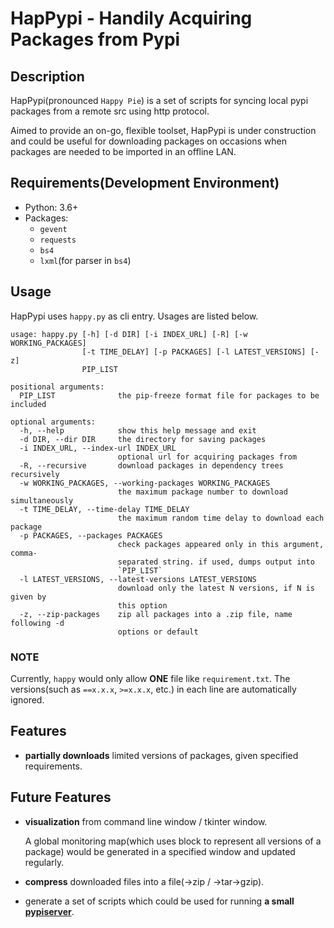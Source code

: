 # HapPypi - Handily Acquiring Packages from Pypi

## Description
HapPypi(pronounced `Happy Pie`) is a set of scripts for syncing local pypi packages from a remote src using http protocol. 

Aimed to provide an on-go, flexible toolset, HapPypi is under construction and could be useful for downloading packages on occasions when packages are needed to be imported in an offline LAN.

## Requirements(Development Environment)
* Python: 3.6+
* Packages: 
  * `gevent`
  * `requests`
  * `bs4`
  * `lxml`(for parser in `bs4`)

## Usage
HapPypi uses `happy.py` as cli entry. Usages are listed below.

```
usage: happy.py [-h] [-d DIR] [-i INDEX_URL] [-R] [-w WORKING_PACKAGES]
                [-t TIME_DELAY] [-p PACKAGES] [-l LATEST_VERSIONS] [-z]
                PIP_LIST

positional arguments:
  PIP_LIST              the pip-freeze format file for packages to be included

optional arguments:
  -h, --help            show this help message and exit
  -d DIR, --dir DIR     the directory for saving packages
  -i INDEX_URL, --index-url INDEX_URL
                        optional url for acquiring packages from
  -R, --recursive       download packages in dependency trees recursively
  -w WORKING_PACKAGES, --working-packages WORKING_PACKAGES
                        the maximum package number to download simultaneously
  -t TIME_DELAY, --time-delay TIME_DELAY
                        the maximum random time delay to download each package
  -p PACKAGES, --packages PACKAGES
                        check packages appeared only in this argument, comma-
                        separated string. if used, dumps output into
                        `PIP_LIST`
  -l LATEST_VERSIONS, --latest-versions LATEST_VERSIONS
                        download only the latest N versions, if N is given by
                        this option
  -z, --zip-packages    zip all packages into a .zip file, name following -d
                        options or default

```

### NOTE
Currently, `happy` would only allow **ONE** file like `requirement.txt`. The versions(such as `==x.x.x`, `>=x.x.x`, etc.) in each line are automatically ignored.


## Features
* **partially downloads** limited versions of packages, given specified requirements.


## Future Features
* **visualization** from command line window / tkinter window.
    
    A global monitoring map(which uses block to represent all versions of a package) would be generated in a specified window and updated regularly.

* **compress** downloaded files into a file(->zip / ->tar->gzip).
* generate a set of scripts which could be used for running **a small [pypiserver](https://pypi.org/project/pypiserver/)**.
